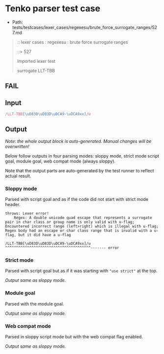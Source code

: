 # Tenko parser test case

- Path: tests/testcases/lexer_cases/regexesu/brute_force_surrogate_ranges/527.md

> :: lexer cases : regexesu : brute force surrogate ranges
>
> ::> 527
>
> Imported lexer test
>
> surrogate LLT-TBB

## FAIL

## Input

`````js
/LLT-TBB[\uD83D\uD83D\uDCA9-\uDCA9xx]/u
`````

## Output

_Note: the whole output block is auto-generated. Manual changes will be overwritten!_

Below follow outputs in four parsing modes: sloppy mode, strict mode script goal, module goal, web compat mode (always sloppy).

Note that the output parts are auto-generated by the test runner to reflect actual result.

### Sloppy mode

Parsed with script goal and as if the code did not start with strict mode header.

`````
throws: Lexer error!
    Regex: A double unicode quad escape that represents a surrogate pair in char class or group name is only valid with u-flag; Encountered incorrect range (left>right) which is illegal with u-flag; Regex body had an escape or char class range that is invalid with a u-flag, but it did have a u-flag

/LLT-TBB[\uD83D\uD83D\uDCA9-\uDCA9xx]/u
^^^^^^^^^^^^^^^^^^^^^^^^^^^^^^^^^^^^^^^------- error
`````

### Strict mode

Parsed with script goal but as if it was starting with `"use strict"` at the top.

_Output same as sloppy mode._

### Module goal

Parsed with the module goal.

_Output same as sloppy mode._

### Web compat mode

Parsed in sloppy script mode but with the web compat flag enabled.

_Output same as sloppy mode._

